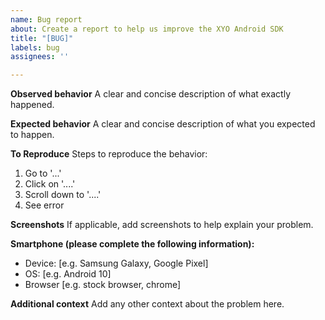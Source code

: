 ```yaml
---
name: Bug report
about: Create a report to help us improve the XYO Android SDK
title: "[BUG]"
labels: bug
assignees: ''

---
```


**Observed behavior**
A clear and concise description of what exactly happened.

**Expected behavior**
A clear and concise description of what you expected to happen.

**To Reproduce**
Steps to reproduce the behavior:
1. Go to '...'
2. Click on '....'
3. Scroll down to '....'
4. See error

**Screenshots**
If applicable, add screenshots to help explain your problem.

**Smartphone (please complete the following information):**
 - Device: [e.g. Samsung Galaxy, Google Pixel]
 - OS: [e.g. Android 10]
 - Browser [e.g. stock browser, chrome]

**Additional context**
Add any other context about the problem here.
